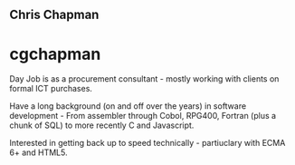 ## Chris Chapman
# cgchapman

Day Job is as a procurement consultant - mostly working with clients on formal ICT purchases.

Have a long background (on and off over the years) in software development - From assembler through Cobol, RPG400, Fortran (plus a chunk of SQL) to more recently C and Javascript. 

Interested in getting back up to speed technically - partiuclary with ECMA 6+ and HTML5. 

